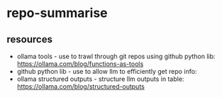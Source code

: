 # repo-summarise

## resources 

* ollama tools - use to trawl through git repos using github python lib: https://ollama.com/blog/functions-as-tools
* github python lib - use to allow llm to efficiently get repo info:
* ollama structured outputs - structure llm outputs in table: https://ollama.com/blog/structured-outputs
